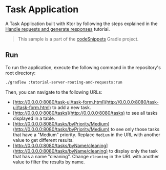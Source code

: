 # Task Application

A Task Application built with Ktor by following the steps explained in
the [Handle requests and generate responses](https://ktor.io/docs/handle-requests-and-generate-responses.html) tutorial.
> This sample is a part of the [codeSnippets](../../README.md) Gradle project.

## Run

To run the application, execute the following command in the repository's root directory:

```bash
./gradlew :tutorial-server-routing-and-requests:run
```
Then, you can navigate to the following URLs:
- [http://0.0.0.0:8080/task-ui/task-form.html](http://0.0.0.0:8080/task-ui/task-form.html) to add a new task.
- [http://0.0.0.0:8080/tasks](http://0.0.0.0:8080/tasks) to see all tasks displayed in a table.
- [http://0.0.0.0:8080/tasks/byPriority/Medium](http://0.0.0.0:8080/tasks/byPriority/Medium) to see only those tasks
  that have a "Medium" priority. Replace `Medium` in the URL with another value to get different results.
- [http://0.0.0.0:8080/tasks/byName/cleaning](http://0.0.0.0:8080/tasks/byName/cleaning) to display only the task that
  has a name "cleaning". Change `cleaning` in the URL with another value to filter the results by name.